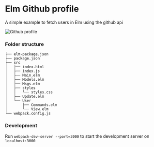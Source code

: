# Elm Github profile
A simple example to fetch users in Elm using the github api

![Github profile](http://i.imgur.com/DizSDLJ.png)

### Folder structure
```
├── elm-package.json
├── package.json
├── src
│   ├── index.html
│   ├── index.js
│   ├── Main.elm
│   ├── Models.elm
│   ├── Msgs.elm
│   ├── styles
│   │   └── styles.css
│   ├── Update.elm
│   └── User
│       ├── Commands.elm
│       └── View.elm
└── webpack.config.js
```

### Development
Run `webpack-dev-server --port=3000` to start the development server on `localhost:3000`
